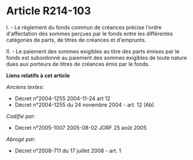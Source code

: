 # Article R214-103

I. - Le règlement du fonds commun de créances précise l'ordre d'affectation des sommes perçues par le fonds entre les
différentes catégories de parts, de titres de créances et d'emprunts.

II. - Le paiement des sommes exigibles au titre des parts émises par le fonds est subordonné au paiement des sommes exigibles
de toute nature dues aux porteurs de titres de créances émis par le fonds.

**Liens relatifs à cet article**

_Anciens textes_:

  - Décret n°2004-1255 2004-11-24 art 12
  - Décret n°2004-1255 du 24 novembre 2004 - art. 12 (Ab)

_Codifié par_:

  - Décret n°2005-1007 2005-08-02 JORF 25 août 2005

_Abrogé par_:

  - Décret n°2008-711 du 17 juillet 2008 - art. 1
